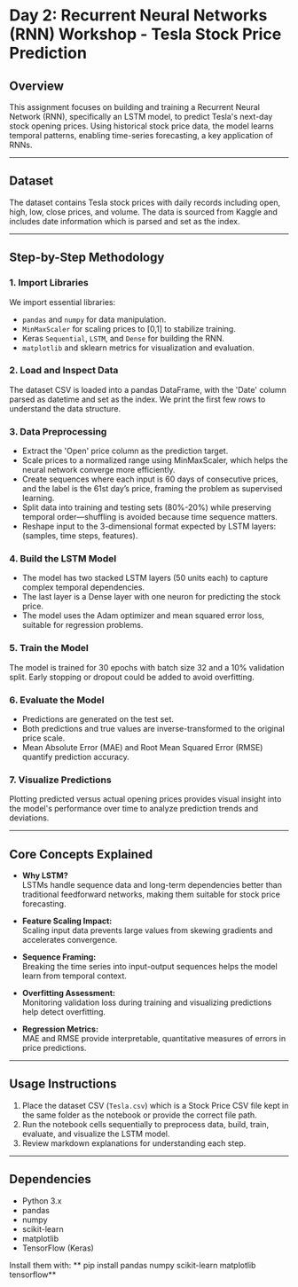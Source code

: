 # Day 2: Recurrent Neural Networks (RNN) Workshop - Tesla Stock Price Prediction

## Overview

This assignment focuses on building and training a Recurrent Neural Network (RNN), specifically an LSTM model, to predict Tesla's next-day stock opening prices. Using historical stock price data, the model learns temporal patterns, enabling time-series forecasting, a key application of RNNs.

---

## Dataset

The dataset contains Tesla stock prices with daily records including open, high, low, close prices, and volume. The data is sourced from Kaggle and includes date information which is parsed and set as the index.

---

## Step-by-Step Methodology

### 1. Import Libraries

We import essential libraries:
- `pandas` and `numpy` for data manipulation.
- `MinMaxScaler` for scaling prices to [0,1] to stabilize training.
- Keras `Sequential`, `LSTM`, and `Dense` for building the RNN.
- `matplotlib` and sklearn metrics for visualization and evaluation.

### 2. Load and Inspect Data

The dataset CSV is loaded into a pandas DataFrame, with the 'Date' column parsed as datetime and set as the index. We print the first few rows to understand the data structure.

### 3. Data Preprocessing

- Extract the 'Open' price column as the prediction target.
- Scale prices to a normalized range using MinMaxScaler, which helps the neural network converge more efficiently.
- Create sequences where each input is 60 days of consecutive prices, and the label is the 61st day’s price, framing the problem as supervised learning.
- Split data into training and testing sets (80%-20%) while preserving temporal order—shuffling is avoided because time sequence matters.
- Reshape input to the 3-dimensional format expected by LSTM layers: (samples, time steps, features).

### 4. Build the LSTM Model

- The model has two stacked LSTM layers (50 units each) to capture complex temporal dependencies.
- The last layer is a Dense layer with one neuron for predicting the stock price.
- The model uses the Adam optimizer and mean squared error loss, suitable for regression problems.

### 5. Train the Model

The model is trained for 30 epochs with batch size 32 and a 10% validation split. Early stopping or dropout could be added to avoid overfitting.

### 6. Evaluate the Model

- Predictions are generated on the test set.
- Both predictions and true values are inverse-transformed to the original price scale.
- Mean Absolute Error (MAE) and Root Mean Squared Error (RMSE) quantify prediction accuracy.

### 7. Visualize Predictions

Plotting predicted versus actual opening prices provides visual insight into the model's performance over time to analyze prediction trends and deviations.

---

## Core Concepts Explained

- **Why LSTM?**  
  LSTMs handle sequence data and long-term dependencies better than traditional feedforward networks, making them suitable for stock price forecasting.

- **Feature Scaling Impact:**  
  Scaling input data prevents large values from skewing gradients and accelerates convergence.

- **Sequence Framing:**  
  Breaking the time series into input-output sequences helps the model learn from temporal context.

- **Overfitting Assessment:**  
  Monitoring validation loss during training and visualizing predictions help detect overfitting.

- **Regression Metrics:**  
  MAE and RMSE provide interpretable, quantitative measures of errors in price predictions.

---

## Usage Instructions

1. Place the dataset CSV (`Tesla.csv`) which is a Stock Price CSV file kept in the same folder as the notebook or provide the correct file path.
2. Run the notebook cells sequentially to preprocess data, build, train, evaluate, and visualize the LSTM model.
3. Review markdown explanations for understanding each step.

---

## Dependencies

- Python 3.x
- pandas
- numpy
- scikit-learn
- matplotlib
- TensorFlow (Keras)

Install them with: ** pip install pandas numpy scikit-learn matplotlib tensorflow**
